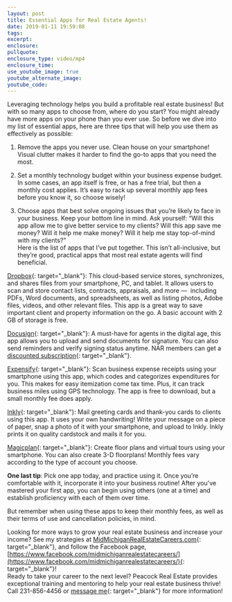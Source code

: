 ```yaml
---
layout: post
title: Essential Apps for Real Estate Agents!
date: 2019-01-11 19:59:08
tags:
excerpt:
enclosure:
pullquote:
enclosure_type: video/mp4
enclosure_time:
use_youtube_image: true
youtube_alternate_image:
youtube_code:
---
```


Leveraging technology helps you build a profitable real estate business! But with so many apps to choose from, where do you start? You might already have more apps on your phone than you ever use. So before we dive into my list of essential apps, here are three tips that will help you use them as effectively as possible:

1. Remove the apps you never use. Clean house on your smartphone! Visual clutter makes it harder to find the go-to apps that you need the most.&nbsp;

2. Set a monthly technology budget within your business expense budget. In some cases, an app itself is free, or has a free trial, but then a monthly cost applies. It’s easy to rack up several monthly app fees before you know it, so choose wisely!&nbsp;

3. Choose apps that best solve ongoing issues that you’re likely to face in your business. Keep your bottom line in mind. Ask yourself: “Will this app allow me to give better service to my clients? Will this app save me money? Will it help me make money? Will it help me stay top-of-mind with my clients?”<br>Here is the list of apps that I’ve put together. This isn’t all-inclusive, but they’re good, practical apps that most real estate agents will find beneficial.&nbsp;

[Dropbox](https://www.dropbox.com/mobile?trigger=on){: target="_blank"}: This cloud-based service stores, synchronizes, and shares files from your smartphone, PC, and tablet. It allows users to scan and store contact lists, contracts, appraisals, and more — &nbsp;including PDFs, Word documents, and spreadsheets, as well as listing photos, Adobe files, videos, and other relevant files. This app is a great way to save important client and property information on the go. A basic account with 2 GB of storage is free.

[Docusign](https://www.docusign.com/){: target="_blank"}: A must-have for agents in the digital age, this app allows you to upload and send documents for signature. You can also send reminders and verify signing status anytime. NAR members can get a [discounted subscription](https://go.docusign.com/nar/){: target="_blank"}.

[Expensify](https://www.expensify.com/){: target="_blank"}: Scan business expense receipts using your smartphone using this app, which codes and categorizes expenditures for you. This makes for easy itemization come tax time. Plus, it can track business miles using GPS technology. The app is free to download, but a small monthly fee does apply.&nbsp;

[Inkly](https://www.inkly.com/){: target="_blank"}: Mail greeting cards and thank-you cards to clients using this app. It uses your own handwriting! Write your message on a piece of paper, snap a photo of it with your smartphone, and upload to Inkly. Inkly prints it on quality cardstock and mails it for you.&nbsp;

[Magicplan](https://www.magicplan.app/){: target="_blank"}: Create floor plans and virtual tours using your smartphone. You can also create 3-D floorplans! Monthly fees vary according to the type of account you choose.&nbsp;

**One last tip**: Pick one app today, and practice using it. Once you’re comfortable with it, incorporate it into your business routine! After you've mastered your first app, you can begin using others (one at a time) and establish proficiency with each of them over time.

But remember when using these apps to keep their monthly fees, as well as their terms of use and cancellation policies, in mind.

Looking for more ways to grow your real estate business and increase your income? See my strategies at [MidMichiganRealEstateCareers.com](https://midmichiganrealestatecareers.com/){: target="_blank"}, and follow the Facebook page, [https://www.facebook.com/midmichiganrealestatecareers/](https://www.facebook.com/midmichiganrealestatecareers/){: target="_blank"}!<br>Ready to take your career to the next level? Peacock Real Estate provides exceptional training and mentoring to help your real estate business thrive! Call 231-856-4456 or [message me](https://midmichiganrealestatecareers.com/contact){: target="_blank"} for more information!&nbsp;